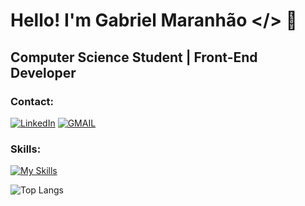 # Hello! I'm Gabriel Maranhão </> 👋
## Computer Science Student | Front-End Developer

### Contact:

[![LinkedIn](https://img.shields.io/badge/LinkedIn-0077B5?style=for-the-badge&logo=linkedin&logoColor=white)](https://www.linkedin.com/in/gabriel-maranhao-06636723a/)
[![GMAIL](https://img.shields.io/badge/Gmail-D14836?style=for-the-badge&logo=gmail&logoColor=white)](mailto:gabrielmaranhao.cpm@gmail.com)

### Skills:
[![My Skills](https://skillicons.dev/icons?i=js,ts,react,html,css,sass,figma,github)](https://skillicons.dev)

![Top Langs](https://github-readme-stats-git-masterrstaa-rickstaa.vercel.app/api/top-langs/?username=Gmatters0&layout=compact&bg_color=000&border_color=30A3DC&title_color=E94D5F&text_color=FFF)
